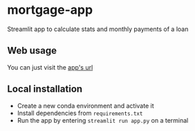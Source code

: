 # mortgage-app
Streamlit app to calculate stats and monthly payments of a loan

## Web usage
You can just visit the [app's url](https://renejra-mortgage-app.streamlit.app/)

## Local installation
- Create a new conda environment and activate it
- Install dependencies from `requirements.txt`
- Run the app by entering `streamlit run app.py` on a terminal